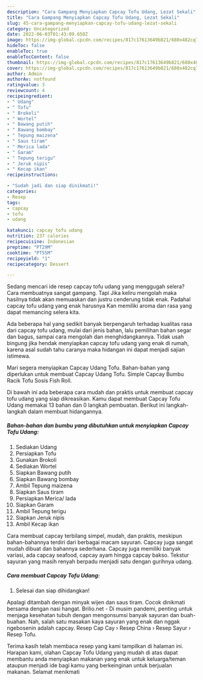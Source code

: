```yaml
---
description: "Cara Gampang Menyiapkan Capcay Tofu Udang, Lezat Sekali"
title: "Cara Gampang Menyiapkan Capcay Tofu Udang, Lezat Sekali"
slug: 45-cara-gampang-menyiapkan-capcay-tofu-udang-lezat-sekali
category: Uncategorized
date: 2022-06-03T01:43:09.650Z
image: https://img-global.cpcdn.com/recipes/817c17613649b821/680x482cq70/capcay-tofu-udang-foto-resep-utama.jpg
hideToc: false
enableToc: true
enableTocContent: false
thumbnail: https://img-global.cpcdn.com/recipes/817c17613649b821/680x482cq70/capcay-tofu-udang-foto-resep-utama.jpg
cover: https://img-global.cpcdn.com/recipes/817c17613649b821/680x482cq70/capcay-tofu-udang-foto-resep-utama.jpg
author: Admin
authorAv: notfound
ratingvalue: 3
reviewcount: 4
recipeingredient:
- " Udang"
- " Tofu"
- " Brokoli"
- " Wortel"
- " Bawang putih"
- " Bawang bombay"
- " Tepung maizena"
- " Saus tiram"
- " Merica lada"
- " Garam"
- " Tepung terigu"
- " Jeruk nipis"
- " Kecap ikan"
recipeinstructions:

- "Sudah jadi dan siap dinikmati!"
categories:
- Resep
tags:
- capcay
- tofu
- udang

katakunci: capcay tofu udang 
nutrition: 237 calories
recipecuisine: Indonesian
preptime: "PT29M"
cooktime: "PT55M"
recipeyield: "1"
recipecategory: Dessert

---
```



Sedang mencari ide resep capcay tofu udang yang menggugah selera? Cara membuatnya sangat gampang. Tapi Jika keliru mengolah maka hasilnya tidak akan memuaskan dan justru cenderung tidak enak. Padahal capcay tofu udang yang enak harusnya Kan memiliki aroma dan rasa yang dapat memancing selera kita.


Ada beberapa hal yang sedikit banyak berpengaruh terhadap kualitas rasa dari capcay tofu udang, mulai dari jenis bahan, lalu pemilihan bahan segar dan bagus, sampai cara mengolah dan menghidangkannya. Tidak usah bingung jika hendak menyiapkan capcay tofu udang yang enak di rumah, karena asal sudah tahu caranya maka hidangan ini dapat menjadi sajian istimewa.

Mari segera menyiapkan Capcay Udang Tofu. Bahan-bahan yang diperlukan untuk membuat Capcay Udang Tofu. Simple Capcay Bumbu Racik Tofu Sosis Fish Roll.


Di bawah ini ada beberapa cara mudah dan praktis untuk membuat capcay tofu udang yang siap dikreasikan. Kamu dapat membuat Capcay Tofu Udang memakai 13 bahan dan 0 langkah pembuatan. Berikut ini langkah-langkah dalam membuat hidangannya.

<!--inarticleads1-->

##### Bahan-bahan dan bumbu yang dibutuhkan untuk menyiapkan Capcay Tofu Udang:

1. Sediakan  Udang
1. Persiapkan  Tofu
1. Gunakan  Brokoli
1. Sediakan  Wortel
1. Siapkan  Bawang putih
1. Siapkan  Bawang bombay
1. Ambil  Tepung maizena
1. Siapkan  Saus tiram
1. Persiapkan  Merica/ lada
1. Siapkan  Garam
1. Ambil  Tepung terigu
1. Siapkan  Jeruk nipis
1. Ambil  Kecap ikan


Cara membuat capcay terbilang simpel, mudah, dan praktis, meskipun bahan-bahannya terdiri dari berbagai macam sayuran. Capcay juga sangat mudah dibuat dan bahannya sederhana. Capcay juga memiliki banyak variasi, ada capcay seafood, capcay ayam hingga capcay bakso. Tekstur sayuran yang masih renyah berpadu menjadi satu dengan gurihnya udang. 

<!--inarticleads2-->

##### Cara membuat Capcay Tofu Udang:


1. Selesai dan siap dihidangkan!

Apalagi ditambah dengan minyak wijen dan saus tiram. Cocok dinikmati bersama dengan nasi hangat. Brilio.net - Di musim pandemi, penting untuk menjaga kesehatan tubuh dengan mengonsumsi banyak sayuran dan buah-buahan. Nah, salah satu masakan kaya sayuran yang enak dan nggak ngebosenin adalah capcay. Resep Cap Cay › Resep China › Resep Sayur › Resep Tofu. 

Terima kasih telah membaca resep yang kami tampilkan di halaman ini. Harapan kami, olahan Capcay Tofu Udang yang mudah di atas dapat membantu anda menyiapkan makanan yang enak untuk keluarga/teman ataupun menjadi ide bagi kamu yang berkeinginan untuk berjualan makanan. Selamat menikmati
